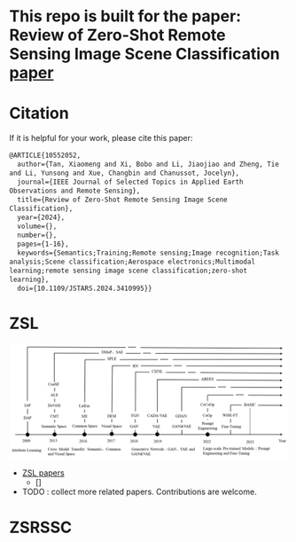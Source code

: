 # This repo is built for the paper: Review of Zero-Shot Remote Sensing Image Scene Classification [paper](https://ieeexplore.ieee.org/document/10552052)
# Citation
If it is helpful for your work, please cite this paper:
``` 
@ARTICLE{10552052,
  author={Tan, Xiaomeng and Xi, Bobo and Li, Jiaojiao and Zheng, Tie and Li, Yunsong and Xue, Changbin and Chanussot, Jocelyn},
  journal={IEEE Journal of Selected Topics in Applied Earth Observations and Remote Sensing}, 
  title={Review of Zero-Shot Remote Sensing Image Scene Classification}, 
  year={2024},
  volume={},
  number={},
  pages={1-16},
  keywords={Semantics;Training;Remote sensing;Image recognition;Task analysis;Scene classification;Aerospace electronics;Multimodal learning;remote sensing image scene classification;zero-shot learning},
  doi={10.1109/JSTARS.2024.3410995}}
``` 
# ZSL
![image](fig2.tif)
- [ZSL papers](#ZSL)
  - []
- TODO : collect more related papers. Contributions are welcome.
## 

# ZSRSSC
